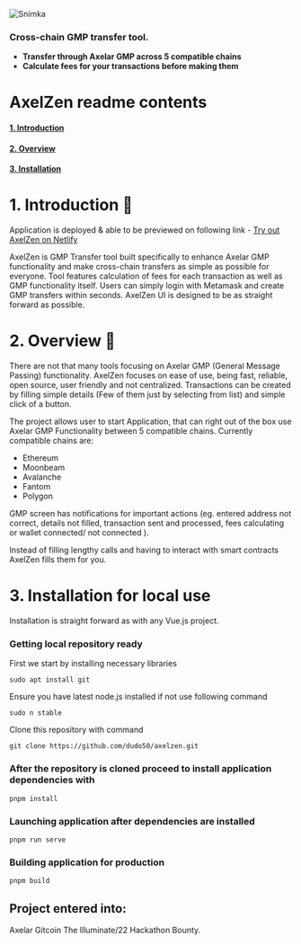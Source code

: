 ![Snímka](https://user-images.githubusercontent.com/55763425/206808750-d0846ca5-abb4-4400-9b60-bc72ea1e6240.PNG)


### Cross-chain GMP transfer tool.
- **Transfer through Axelar GMP across 5 compatible chains**
- **Calculate fees for your transactions before making them**

# AxelZen readme contents
#### [1. Introduction](#1-introduction)<br />
#### [2. Overview](#2-overview)<br />
#### [3. Installation](#3-installation-for-local-use)<br />


# 1. Introduction 🌿
Application is deployed & able to be previewed on following link - [Try out AxelZen on Netlify](https://6395cee2f86b317e5ef41566--serene-beignet-5124ec.netlify.app/#/)

AxelZen is GMP Transfer tool built specifically to enhance Axelar GMP functionality and make cross-chain transfers as simple as possible for everyone. Tool features calculation of fees for each transaction as well as GMP functionality itself. Users can simply login with Metamask and create GMP transfers within seconds. AxelZen UI is designed to be as straight forward as possible.

# 2. Overview 🔎

There are not that many tools focusing on Axelar GMP (General Message Passing) functionality. AxelZen focuses on ease of use, being fast, reliable, open source, user friendly and not centralized. Transactions can be created by filling simple details (Few of them just by selecting from list) and simple click of a button.

The project allows user to start Application, that can right out of the box use Axelar GMP Functionality between 5 compatible chains. 
Currently compatible chains are:
- Ethereum
- Moonbeam
- Avalanche
- Fantom
- Polygon

GMP screen has notifications for important actions (eg. entered address not correct, details not filled, transaction sent and processed, fees calculating or wallet connected/ not connected ).

Instead of filling lengthy calls and having to interact with smart contracts AxelZen fills them for you.

# 3. Installation for local use 

Installation is straight forward as with any Vue.js project.

### Getting local repository ready 
First we start by installing necessary libraries
```
sudo apt install git
```
Ensure you have latest node.js installed if not use following command
```
sudo n stable
```
Clone this repository with command
```
git clone https://github.com/dudo50/axelzen.git
```

### After the repository is cloned proceed to install application dependencies with
```
pnpm install
```

### Launching application after dependencies are installed
```
pnpm run serve
```
### Building application for production
```
pnpm build
```

## Project entered into:
Axelar Gitcoin The Illuminate/22 Hackathon Bounty.
